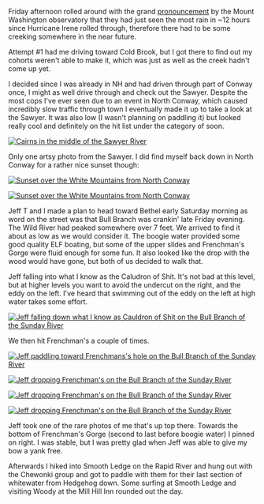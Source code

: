 <html><body><p>Friday afternoon rolled around with the grand <a title="MWOBS on Facebook" href="https://www.facebook.com/photo.php?fbid=10151619999364685&amp;set=a.115190884684.99895.11654109684&amp;type=1&amp;theater">pronouncement</a> by the Mount Washington observatory that they had just seen the most rain in ~12 hours since Hurricane Irene rolled through, therefore there had to be some creeking somewhere in the near future.



Attempt #1 had me driving toward Cold Brook, but I got there to find out my cohorts weren't able to make it, which was just as well as the creek hadn't come up yet.



I decided since I was already in NH and had driven through part of Conway once, I might as well drive through and check out the Sawyer. Despite the most cops I've ever seen due to an event in North Conway, which caused incredibly slow traffic through town I eventually made it up to take a look at the Sawyer. It was also low (I wasn't planning on paddling it) but looked really cool and definitely on the hit list under the category of soon.



<a href="http://alexkerney.com/wp-content/uploads/2013/08/20130809_DSC0004.jpg"><img class="alignnone size-large wp-image-1950 [ftmt_id] nofotomoto" alt="Cairns in the middle of the Sawyer River" src="http://alexkerney.com/wp-content/uploads/2013/08/20130809_DSC0004-840x1260.jpg"></a>



Only one artsy photo from the Sawyer. I did find myself back down in North Conway for a rather nice sunset though:



<a href="http://alexkerney.com/wp-content/uploads/2013/08/20130809_DSC0024.jpg"><img class="alignnone size-large wp-image-1951 [ftmt_id] nofotomoto" alt="Sunset over the White Mountains from North Conway" src="http://alexkerney.com/wp-content/uploads/2013/08/20130809_DSC0024-840x379.jpg"></a>



<a href="http://alexkerney.com/wp-content/uploads/2013/08/20130809_DSC0027.jpg"><img class="alignnone size-large wp-image-1952 [ftmt_id] nofotomoto" alt="Sunset over the White Mountains from North Conway" src="http://alexkerney.com/wp-content/uploads/2013/08/20130809_DSC0027-840x557.jpg"></a>



Jeff T and I made a plan to head toward Bethel early Saturday morning as word on the street was that Bull Branch was crankin' late Friday evening. The Wild River had peaked somewhere over 7 feet. We arrived to find it about as low as we would consider it. The boogie water provided some good quality ELF boating, but some of the upper slides and Frenchman's Gorge were fluid enough for some fun. It also looked like the drop with the wood would have gone, but both of us decided to walk that.



Jeff falling into what I know as the Caludron of Shit. It's not bad at this level, but at higher levels you want to avoid the undercut on the right, and the eddy on the left. I've heard that swimming out of the eddy on the left at high water takes some effort.



<a href="http://alexkerney.com/wp-content/uploads/2013/08/20130810_DSC0031.jpg"><img class="alignnone size-large wp-image-1953 [ftmt_id] nofotomoto" alt="Jeff falling down what I know as Cauldron of Shit on the Bull Branch of the Sunday River" src="http://alexkerney.com/wp-content/uploads/2013/08/20130810_DSC0031-840x1264.jpg"></a>



We then hit Frenchman's a couple of times.



<a href="http://alexkerney.com/wp-content/uploads/2013/08/20130810_DSC0064.jpg"><img class="alignnone size-large wp-image-1955 [ftmt_id] nofotomoto" alt="Jeff paddling toward Frenchmans's hole on the Bull Branch of the Sunday River" src="http://alexkerney.com/wp-content/uploads/2013/08/20130810_DSC0064-840x1264.jpg"></a>



<a href="http://alexkerney.com/wp-content/uploads/2013/08/20130810_DSC0075.jpg"><img class="alignnone size-large wp-image-1956 [ftmt_id] nofotomoto" alt="Jeff dropping Frenchman's on the Bull Branch of the Sunday River" src="http://alexkerney.com/wp-content/uploads/2013/08/20130810_DSC0075-840x1260.jpg"></a>



<a href="http://alexkerney.com/wp-content/uploads/2013/08/20130810_DSC0076.jpg"><img class="alignnone size-large wp-image-1957 [ftmt_id] nofotomoto" alt="Jeff dropping Frenchman's on the Bull Branch of the Sunday River" src="http://alexkerney.com/wp-content/uploads/2013/08/20130810_DSC0076-840x1260.jpg"></a>



<a href="http://alexkerney.com/wp-content/uploads/2013/08/20130810_DSC0077.jpg"><img class="alignnone size-large wp-image-1958 [ftmt_id] nofotomoto" alt="Jeff dropping Frenchman's on the Bull Branch of the Sunday River" src="http://alexkerney.com/wp-content/uploads/2013/08/20130810_DSC0077-840x1260.jpg"></a>



Jeff took one of the rare photos of me that's up top there. Towards the bottom of Frenchman's Gorge (second to last before boogie water) I pinned on right. I was stable, but I was pretty glad when Jeff was able to give my bow a yank free.



Afterwards I hiked into Smooth Ledge on the Rapid River and hung out with the Chewonki group and got to paddle with them for their last section of whitewater from Hedgehog down. Some surfing at Smooth Ledge and visiting Woody at the Mill Hill Inn rounded out the day.</p></body></html>